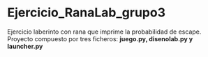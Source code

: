 # Ejercicio_RanaLab_grupo3
Ejercicio laberinto con rana que imprime la probabilidad de escape. Proyecto compuesto por tres ficheros: **juego.py, disenolab.py y launcher.py**